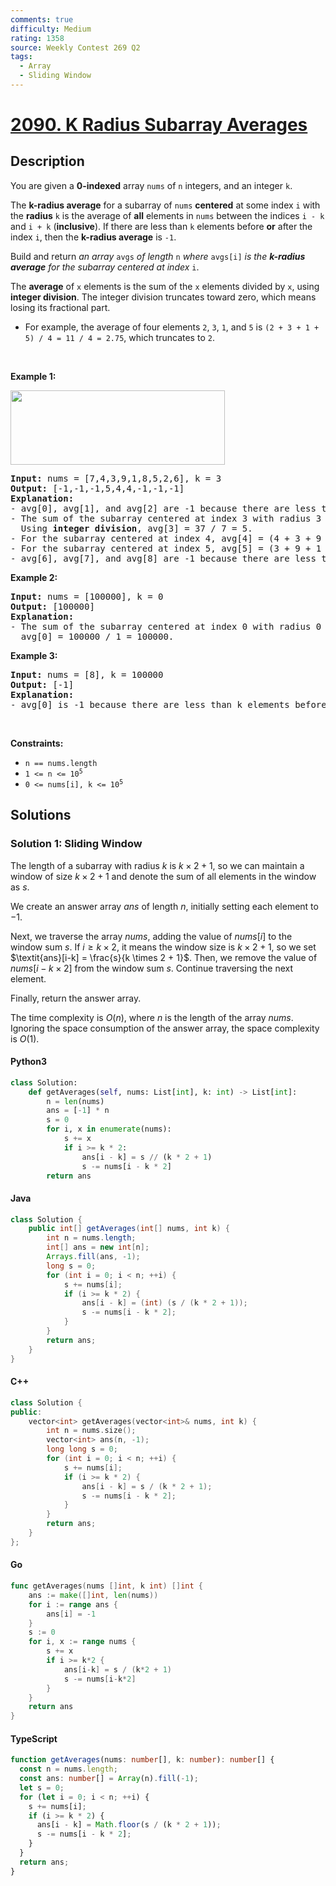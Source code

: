 ```yaml
---
comments: true
difficulty: Medium
rating: 1358
source: Weekly Contest 269 Q2
tags:
  - Array
  - Sliding Window
---
```


<!-- problem:start -->

# [2090. K Radius Subarray Averages](https://leetcode.com/problems/k-radius-subarray-averages)

## Description

<!-- description:start -->

<p>You are given a <strong>0-indexed</strong> array <code>nums</code> of <code>n</code> integers, and an integer <code>k</code>.</p>

<p>The <strong>k-radius average</strong> for a subarray of <code>nums</code> <strong>centered</strong> at some index <code>i</code> with the <strong>radius</strong> <code>k</code> is the average of <strong>all</strong> elements in <code>nums</code> between the indices <code>i - k</code> and <code>i + k</code> (<strong>inclusive</strong>). If there are less than <code>k</code> elements before <strong>or</strong> after the index <code>i</code>, then the <strong>k-radius average</strong> is <code>-1</code>.</p>

<p>Build and return <em>an array </em><code>avgs</code><em> of length </em><code>n</code><em> where </em><code>avgs[i]</code><em> is the <strong>k-radius average</strong> for the subarray centered at index </em><code>i</code>.</p>

<p>The <strong>average</strong> of <code>x</code> elements is the sum of the <code>x</code> elements divided by <code>x</code>, using <strong>integer division</strong>. The integer division truncates toward zero, which means losing its fractional part.</p>

<ul>
	<li>For example, the average of four elements <code>2</code>, <code>3</code>, <code>1</code>, and <code>5</code> is <code>(2 + 3 + 1 + 5) / 4 = 11 / 4 = 2.75</code>, which truncates to <code>2</code>.</li>
</ul>

<p>&nbsp;</p>
<p><strong class="example">Example 1:</strong></p>
<img alt="" src="https://fastly.jsdelivr.net/gh/doocs/leetcode@main/solution/2000-2099/2090.K%20Radius%20Subarray%20Averages/images/eg1.png" style="width: 343px; height: 119px;" />
<pre>
<strong>Input:</strong> nums = [7,4,3,9,1,8,5,2,6], k = 3
<strong>Output:</strong> [-1,-1,-1,5,4,4,-1,-1,-1]
<strong>Explanation:</strong>
- avg[0], avg[1], and avg[2] are -1 because there are less than k elements <strong>before</strong> each index.
- The sum of the subarray centered at index 3 with radius 3 is: 7 + 4 + 3 + 9 + 1 + 8 + 5 = 37.
  Using <strong>integer division</strong>, avg[3] = 37 / 7 = 5.
- For the subarray centered at index 4, avg[4] = (4 + 3 + 9 + 1 + 8 + 5 + 2) / 7 = 4.
- For the subarray centered at index 5, avg[5] = (3 + 9 + 1 + 8 + 5 + 2 + 6) / 7 = 4.
- avg[6], avg[7], and avg[8] are -1 because there are less than k elements <strong>after</strong> each index.
</pre>

<p><strong class="example">Example 2:</strong></p>

<pre>
<strong>Input:</strong> nums = [100000], k = 0
<strong>Output:</strong> [100000]
<strong>Explanation:</strong>
- The sum of the subarray centered at index 0 with radius 0 is: 100000.
  avg[0] = 100000 / 1 = 100000.
</pre>

<p><strong class="example">Example 3:</strong></p>

<pre>
<strong>Input:</strong> nums = [8], k = 100000
<strong>Output:</strong> [-1]
<strong>Explanation:</strong> 
- avg[0] is -1 because there are less than k elements before and after index 0.
</pre>

<p>&nbsp;</p>
<p><strong>Constraints:</strong></p>

<ul>
	<li><code>n == nums.length</code></li>
	<li><code>1 &lt;= n &lt;= 10<sup>5</sup></code></li>
	<li><code>0 &lt;= nums[i], k &lt;= 10<sup>5</sup></code></li>
</ul>

<!-- description:end -->

## Solutions

<!-- solution:start -->

### Solution 1: Sliding Window

The length of a subarray with radius $k$ is $k \times 2 + 1$, so we can maintain a window of size $k \times 2 + 1$ and denote the sum of all elements in the window as $s$.

We create an answer array $\textit{ans}$ of length $n$, initially setting each element to $-1$.

Next, we traverse the array $\textit{nums}$, adding the value of $\textit{nums}[i]$ to the window sum $s$. If $i \geq k \times 2$, it means the window size is $k \times 2 + 1$, so we set $\textit{ans}[i-k] = \frac{s}{k \times 2 + 1}$. Then, we remove the value of $\textit{nums}[i - k \times 2]$ from the window sum $s$. Continue traversing the next element.

Finally, return the answer array.

The time complexity is $O(n)$, where $n$ is the length of the array $\textit{nums}$. Ignoring the space consumption of the answer array, the space complexity is $O(1)$.

<!-- tabs:start -->

#### Python3

```python
class Solution:
    def getAverages(self, nums: List[int], k: int) -> List[int]:
        n = len(nums)
        ans = [-1] * n
        s = 0
        for i, x in enumerate(nums):
            s += x
            if i >= k * 2:
                ans[i - k] = s // (k * 2 + 1)
                s -= nums[i - k * 2]
        return ans
```

#### Java

```java
class Solution {
    public int[] getAverages(int[] nums, int k) {
        int n = nums.length;
        int[] ans = new int[n];
        Arrays.fill(ans, -1);
        long s = 0;
        for (int i = 0; i < n; ++i) {
            s += nums[i];
            if (i >= k * 2) {
                ans[i - k] = (int) (s / (k * 2 + 1));
                s -= nums[i - k * 2];
            }
        }
        return ans;
    }
}
```

#### C++

```cpp
class Solution {
public:
    vector<int> getAverages(vector<int>& nums, int k) {
        int n = nums.size();
        vector<int> ans(n, -1);
        long long s = 0;
        for (int i = 0; i < n; ++i) {
            s += nums[i];
            if (i >= k * 2) {
                ans[i - k] = s / (k * 2 + 1);
                s -= nums[i - k * 2];
            }
        }
        return ans;
    }
};
```

#### Go

```go
func getAverages(nums []int, k int) []int {
	ans := make([]int, len(nums))
	for i := range ans {
		ans[i] = -1
	}
	s := 0
	for i, x := range nums {
		s += x
		if i >= k*2 {
			ans[i-k] = s / (k*2 + 1)
			s -= nums[i-k*2]
		}
	}
	return ans
}
```

#### TypeScript

```ts
function getAverages(nums: number[], k: number): number[] {
  const n = nums.length;
  const ans: number[] = Array(n).fill(-1);
  let s = 0;
  for (let i = 0; i < n; ++i) {
    s += nums[i];
    if (i >= k * 2) {
      ans[i - k] = Math.floor(s / (k * 2 + 1));
      s -= nums[i - k * 2];
    }
  }
  return ans;
}
```

<!-- tabs:end -->

<!-- solution:end -->

<!-- problem:end -->
